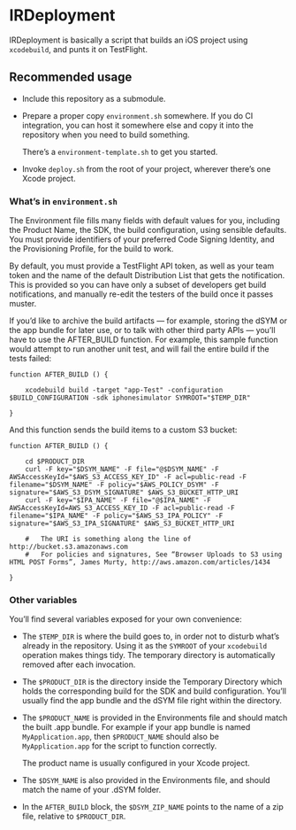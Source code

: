 # IRDeployment

IRDeployment is basically a script that builds an iOS project using `xcodebuild`, and punts it on TestFlight.

##	Recommended usage

*	Include this repository as a submodule.

*	Prepare a proper copy `environment.sh` somewhere.  If you do CI integration, you can host it somewhere else and copy it into the repository when you need to build something.

	There’s a `environment-template.sh` to get you started.
	
*	Invoke `deploy.sh` from the root of your project, wherever there’s one Xcode project.


###	What’s in `environment.sh`

The Environment file fills many fields with default values for you, including the Product Name, the SDK, the build configuration, using sensible defaults.  You must provide identifiers of your preferred Code Signing Identity, and the Provisioning Profile, for the build to work.

By default, you must provide a TestFlight API token, as well as your team token and the name of the default Distribution List that gets the notification.  This is provided so you can have only a subset of developers get build notifications, and manually re-edit the testers of the build once it passes muster.

If you’d like to archive the build artifacts — for example, storing the dSYM or the app bundle for later use, or to talk with other third party APIs — you’ll have to use the AFTER_BUILD function.  For example, this sample function would attempt to run another unit test, and will fail the entire build if the tests failed:

	function AFTER_BUILD () {

		xcodebuild build -target "app-Test" -configuration $BUILD_CONFIGURATION -sdk iphonesimulator SYMROOT="$TEMP_DIR"

	}
	
And this function sends the build items to a custom S3 bucket:

	function AFTER_BUILD () {

		cd $PRODUCT_DIR
		curl -F key="$DSYM_NAME" -F file="@$DSYM_NAME" -F AWSAccessKeyId="$AWS_S3_ACCESS_KEY_ID" -F acl=public-read -F filename="$DSYM_NAME" -F policy="$AWS_POLICY_DSYM" -F signature="$AWS_S3_DSYM_SIGNATURE" $AWS_S3_BUCKET_HTTP_URI
		curl -F key="$IPA_NAME" -F file="@$IPA_NAME" -F AWSAccessKeyId=AWS_S3_ACCESS_KEY_ID -F acl=public-read -F filename="$IPA_NAME" -F policy="$AWS_S3_IPA_POLICY" -F signature="$AWS_S3_IPA_SIGNATURE" $AWS_S3_BUCKET_HTTP_URI
		
		#	The URI is something along the line of http://bucket.s3.amazonaws.com
		#	For policies and signatures, See “Browser Uploads to S3 using HTML POST Forms”, James Murty, http://aws.amazon.com/articles/1434

	}

###	Other variables

You’ll find several variables exposed for your own convenience:

*	The `$TEMP_DIR` is where the build goes to, in order not to disturb what’s already in the repository.  Using it as the `SYMROOT` of your `xcodebuild` operation makes things tidy.  The temporary directory is automatically removed after each invocation.

*	The `$PRODUCT_DIR` is the directory inside the Temporary Directory which holds the corresponding build for the SDK and build configuration.  You’ll usually find the app bundle and the dSYM file right within the directory.

*	The `$PRODUCT_NAME` is provided in the Environments file and should match the built .app bundle.  For example if your app bundle is named `MyApplication.app`, then `$PRODUCT_NAME` should also be `MyApplication.app` for the script to function correctly.

	The product name is usually configured in your Xcode project.
	
*	The `$DSYM_NAME` is also provided in the Environments file, and should match the name of your .dSYM folder.

*	In the `AFTER_BUILD` block, the `$DSYM_ZIP_NAME` points to the name of a zip file, relative to `$PRODUCT_DIR`.
